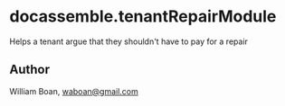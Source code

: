# docassemble.tenantRepairModule

Helps a tenant argue that they shouldn't have to pay for a repair

## Author

William Boan, waboan@gmail.com

